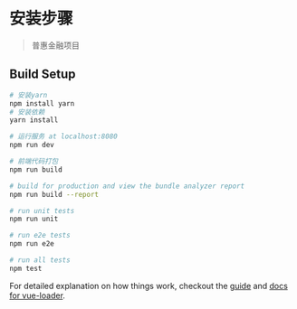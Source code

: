 # 安装步骤

> 普惠金融项目

## Build Setup

``` bash
# 安装yarn
npm install yarn 
# 安装依赖
yarn install

# 运行服务 at localhost:8080
npm run dev

# 前端代码打包
npm run build

# build for production and view the bundle analyzer report
npm run build --report

# run unit tests
npm run unit

# run e2e tests
npm run e2e

# run all tests
npm test
```

For detailed explanation on how things work, checkout the [guide](http://vuejs-templates.github.io/webpack/) and [docs for vue-loader](http://vuejs.github.io/vue-loader).

